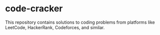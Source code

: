 # code-cracker
This repository contains solutions to coding problems from platforms like LeetCode, HackerRank, Codeforces, and similar. 
